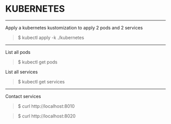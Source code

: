 # KUBERNETES #

--------------

Apply a kubernetes kustomization to apply 2 pods and 2 services

> $ kubectl apply -k ./kubernetes

--------------

List all pods

> $ kubectl get pods

List all services

> $ kubectl get services

--------------

Contact services

> $ curl http://localhost:8010

> $ curl http://localhost:8020